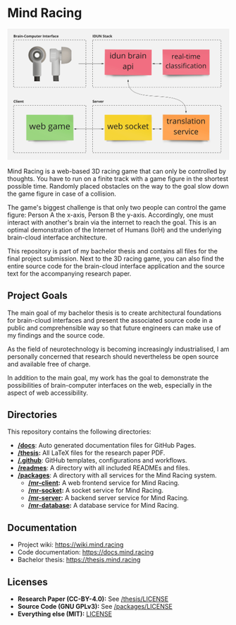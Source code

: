 # Mind Racing

![Rough architecture of Mind Racing and the corresponding IDUN Technologies software stack.](/readmes/img/rough-architecture.png)

Mind Racing is a web-based 3D racing game that can only be controlled by thoughts. You have to run on a finite track with a game figure in the shortest possible time. Randomly placed obstacles on the way to the goal slow down the game figure in case of a collision.

The game's biggest challenge is that only two people can control the game figure: Person A the x-axis, Person B the y-axis. Accordingly, one must interact with another's brain via the internet to reach the goal. This is an optimal demonstration of the Internet of Humans (IoH) and the underlying brain-cloud interface architecture.

This repository is part of my bachelor thesis and contains all files for the final project submission. Next to the 3D racing game, you can also find the entire source code for the brain-cloud interface application and the source text for the accompanying research paper.

## Project Goals

The main goal of my bachelor thesis is to create architectural foundations for brain-cloud interfaces and present the associated source code in a public and comprehensible way so that future engineers can make use of my findings and the source code.

As the field of neurotechnology is becoming increasingly industrialised, I am personally concerned that research should nevertheless be open source and available free of charge.

In addition to the main goal, my work has the goal to demonstrate the possibilities of brain-computer interfaces on the web, especially in the aspect of web accessibility.

## Directories

This repository contains the following directories:

- **[/docs](/docs)**: Auto generated documentation files for GitHub Pages.
- **[/thesis](/thesis):** All LaTeX files for the research paper PDF.
- **[/.github](/.github)**: GitHub templates, configurations and workflows.
- **[/readmes](/readmes)**: A directory with all included READMEs and files.
- **[/packages](/packages)**: A directory with all services for the Mind Racing system.
  - **[/mr-client](/packages/mr-client):** A web frontend service for Mind Racing.
  - **[/mr-socket](/packages/mr-socket):** A socket service for Mind Racing.
  - **[/mr-server](/packages/mr-server):** A backend server service for Mind Racing.
  - **[/mr-database](/packages/mr-database):** A database service for Mind Racing.

## Documentation

- Project wiki: <https://wiki.mind.racing>
- Code documentation: <https://docs.mind.racing>
- Bachelor thesis: <https://thesis.mind.racing>

## Licenses

- **Research Paper (CC-BY-4.0):** See [/thesis/LICENSE](/thesis/LICENSE)
- **Source Code (GNU GPLv3):** See [/packages/LICENSE](/packages/LICENSE)
- **Everything else (MIT):** [LICENSE](LICENSE)
